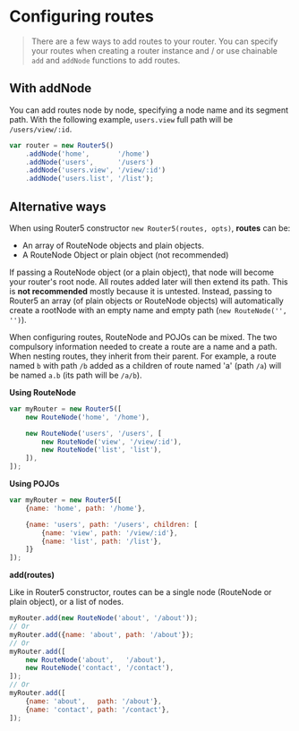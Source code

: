 # Configuring routes

> There are a few ways to add routes to your router. You can specify your routes when creating a router instance and / or use chainable `add` and `addNode` functions to add routes.


## With addNode

You can add routes node by node, specifying a node name and its segment path. With the following example, `users.view` full path will be `/users/view/:id`.

```javascript
var router = new Router5()
    .addNode('home',       '/home')
    .addNode('users',      '/users')
    .addNode('users.view', '/view/:id')
    .addNode('users.list', '/list');
```


## Alternative ways

When using Router5 constructor `new Router5(routes, opts)`, __routes__ can be:

- An array of RouteNode objects and plain objects.
- A RouteNode Object or plain object (not recommended)

If passing a RouteNode object (or a plain object), that node will become your router's root node. All routes added later will
then extend its path. This is __not recommended__ mostly because it is untested. Instead, passing to Router5 an array (of plain
objects or RouteNode objects) will automatically create a rootNode with an empty name and empty path (`new RouteNode('', '')`).

When configuring routes, RouteNode and POJOs can be mixed. The two compulsory information needed to create a route are a name and a path.
When nesting routes, they inherit from their parent. For example, a route named `b` with path `/b` added as a children of route named
'a' (path `/a`) will be named `a.b` (its path will be `/a/b`).

__Using RouteNode__


```javascript
var myRouter = new Router5([
    new RouteNode('home', '/home'),

    new RouteNode('users', '/users', [
        new RouteNode('view', '/view/:id'),
        new RouteNode('list', 'list'),
    ]),
]);
```

__Using POJOs__

```javascript
var myRouter = new Router5([
    {name: 'home', path: '/home'},

    {name: 'users', path: '/users', children: [
        {name: 'view', path: '/view/:id'},
        {name: 'list', path: '/list'},
    ]}
]);
```

__add(routes)__

Like in Router5 constructor, routes can be a single node (RouteNode or plain object), or a list of nodes.

```javascript
myRouter.add(new RouteNode('about', '/about'));
// Or
myRouter.add({name: 'about', path: '/about'});
// Or
myRouter.add([
    new RouteNode('about',   '/about'),
    new RouteNode('contact', '/contact'),
]);
// Or
myRouter.add([
    {name: 'about',   path: '/about'},
    {name: 'contact', path: '/contact'},
]);
```

